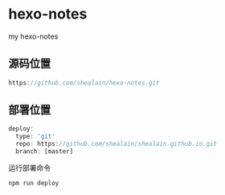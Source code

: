 # hexo-notes
my hexo-notes


## 源码位置

```js
https://github.com/shealain/hexo-notes.git
```


## 部署位置

```js
deploy:
  type: 'git'
  repo: https://github.com/shealain/shealain.github.io.git
  branch: [master]
```

运行部署命令

```js
npm run deploy
```
